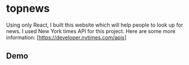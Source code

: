# topnews
Using only React, I built this website which will help people to look up for news.
I used New York times API for this project.
Here are some more information: [https://developer.nytimes.com/apis]

## Demo





